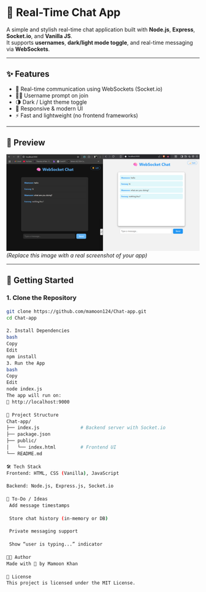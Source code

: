 # 💬 Real-Time Chat App

A simple and stylish real-time chat application built with **Node.js**, **Express**, **Socket.io**, and **Vanilla JS**.  
It supports **usernames**, **dark/light mode toggle**, and real-time messaging via **WebSockets**.

---

## ✨ Features

- 🔌 Real-time communication using WebSockets (Socket.io)
- 🧑‍💻 Username prompt on join
- 🌗 Dark / Light theme toggle
- 📱 Responsive & modern UI
- ⚡ Fast and lightweight (no frontend frameworks)

---

## 📸 Preview

![chat-preview](ChatApp.png)  
*(Replace this image with a real screenshot of your app)*

---

## 🚀 Getting Started

### 1. Clone the Repository

```bash
git clone https://github.com/mamoon124/Chat-app.git
cd Chat-app

2. Install Dependencies
bash
Copy
Edit
npm install
3. Run the App
bash
Copy
Edit
node index.js
The app will run on:
📍 http://localhost:9000

📁 Project Structure
Chat-app/
├── index.js               # Backend server with Socket.io
├── package.json
├── public/
│   └── index.html         # Frontend UI
└── README.md

🛠 Tech Stack
Frontend: HTML, CSS (Vanilla), JavaScript

Backend: Node.js, Express.js, Socket.io

📌 To-Do / Ideas
 Add message timestamps

 Store chat history (in-memory or DB)

 Private messaging support

 Show “user is typing...” indicator

👨‍💻 Author
Made with 💙 by Mamoon Khan

📜 License
This project is licensed under the MIT License.